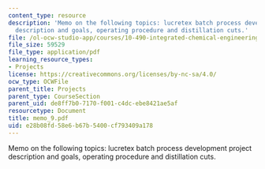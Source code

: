 ```yaml
---
content_type: resource
description: 'Memo on the following topics: lucretex batch process development project
  description and goals, operating procedure and distillation cuts.'
file: /ol-ocw-studio-app/courses/10-490-integrated-chemical-engineering-i-fall-2006/e28b08fd58e6b67b5400cf793409a178_memo_9.pdf
file_size: 59529
file_type: application/pdf
learning_resource_types:
- Projects
license: https://creativecommons.org/licenses/by-nc-sa/4.0/
ocw_type: OCWFile
parent_title: Projects
parent_type: CourseSection
parent_uid: de8ff7b0-7170-f001-c4dc-ebe8421ae5af
resourcetype: Document
title: memo_9.pdf
uid: e28b08fd-58e6-b67b-5400-cf793409a178
---
```

Memo on the following topics: lucretex batch process development project description and goals, operating procedure and distillation cuts.